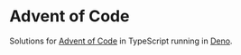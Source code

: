 # Advent of Code

Solutions for [Advent of Code](https://adventofcode.com/) in TypeScript running in [Deno](https://deno.land/).
